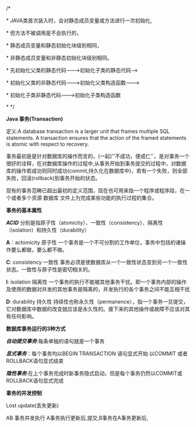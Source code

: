 /\*

\* JAVA类首次装入时，会对静态成员变量或方法进行一次初始化,

\* 但方法不被调用是不会执行的，

\* 静态成员变量和静态初始化块级别相同，

\* 非静态成员变量和非静态初始化块级别相同。

\* 先初始化父类的静态代码---&gt;初始化子类的静态代码--&gt;

\* 初始化父类的非静态代码---&gt;初始化父类构造函数---&gt;

\* 初始化子类非静态代码---&gt;初始化子类构造函数

\* \*/

**Java 事务\(Transaction\)**

定义:A database transaction is a larger unit that frames multiple SQL statements. A transaction ensures that the action of the framed statements is atomic  with respect to recovery.

事务最初是是针对数据库的操作而言的，\(一起\)''不成功，便成仁''，是对事务一个很好的诠释，在对数据库操作的过程中,从事务开始到事务提交的过程中，对数据库的操作若成功则同时成功\(commit,持久化在数据库中\)，若有一个失败，则全部失败，回滚\(rollback\)到事务开始的状态。

现有的事务范畴已超出最初的定义范围，现在也可用来指一个程序或程序段，在一个或者多个资源 数据库 文件上为完成某些功能的执行过程的集合。

**事务的基本属性**

_**ACID**_   分别是指原子性（atomicity）、一致性（consistency）、隔离性（isolation）和持久性（durability）

**A**：actomicity  原子性  一个事务是一个不可分割的工作单位，事务中包括的诸操作要么都做，要么都不做。

**C**:  consistency 一致性 事务必须是使数据库从一个一致性状态变到另一个一致性状态。一致性与原子性是密切相关的。

**I**:    isolation     隔离性   一个事务的执行不能被其他事务干扰。即一个事务内部的操作及使用的数据对并发的其他事务是隔离的，并发执行的各个事务之间不能互相干扰

**D**:  durability     持久性  持续性也称永久性（permanence），指一个事务一旦提交，它对数据库中数据的改变就应该是永久性的。接下来的其他操作或故障不应该对其有任何影响。

**数据库事务运行的3种方式**

_**自动提交事务**_:每条单独的语句就是一个事务

_**显式事务**_：每个事务均以BEGIN TRANSACTION 语句显式开始 以COMMIT 或者ROLLBACK语句显式结束

_**隐性事务**_:在上个事务完成时新事务隐式启动，但是每个事务仍然以COMMIT或ROLLBACK语句显式完成

**事务的并发控制**

Lost update\(丢失更新\)

AB 事务并发执行 A事务执行更新后,提交,B事务在A事务更新后,

